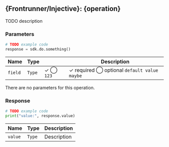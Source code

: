 ## {Frontrunner/Injective}: {operation}

TODO description

### Parameters

```python
# TODO example code
response = sdk.do.something()
```

| Name | Type | | Description |
| - | - | - | - |
| `field` | `Type` | ✓ ◯ `123` | ✓ required ◯ optional `default value maybe` |

There are no parameters for this operation.

### Response

```python
# TODO example code
print("value:", response.value)
```

| Name | Type | Description |
| - | - | - |
| `value` | `Type` | Description |

